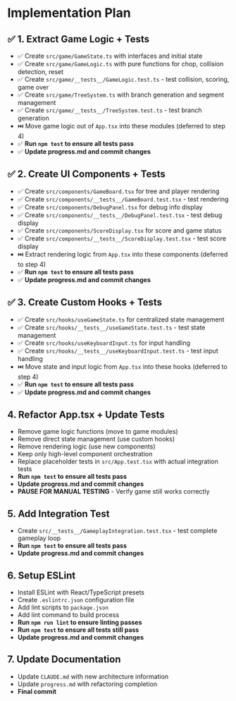 # Implementation Plan

## ✅ 1. Extract Game Logic + Tests
- ✅ Create `src/game/GameState.ts` with interfaces and initial state
- ✅ Create `src/game/GameLogic.ts` with pure functions for chop, collision detection, reset
- ✅ Create `src/game/__tests__/GameLogic.test.ts` - test collision, scoring, game over
- ✅ Create `src/game/TreeSystem.ts` with branch generation and segment management
- ✅ Create `src/game/__tests__/TreeSystem.test.ts` - test branch generation
- ⏭️ Move game logic out of `App.tsx` into these modules (deferred to step 4)
- ✅ **Run `npm test` to ensure all tests pass**
- ✅ **Update progress.md and commit changes**

## ✅ 2. Create UI Components + Tests
- ✅ Create `src/components/GameBoard.tsx` for tree and player rendering
- ✅ Create `src/components/__tests__/GameBoard.test.tsx` - test rendering
- ✅ Create `src/components/DebugPanel.tsx` for debug info display
- ✅ Create `src/components/__tests__/DebugPanel.test.tsx` - test debug display
- ✅ Create `src/components/ScoreDisplay.tsx` for score and game status
- ✅ Create `src/components/__tests__/ScoreDisplay.test.tsx` - test score display
- ⏭️ Extract rendering logic from `App.tsx` into these components (deferred to step 4)
- ✅ **Run `npm test` to ensure all tests pass**
- ✅ **Update progress.md and commit changes**

## ✅ 3. Create Custom Hooks + Tests
- ✅ Create `src/hooks/useGameState.ts` for centralized state management
- ✅ Create `src/hooks/__tests__/useGameState.test.ts` - test state management
- ✅ Create `src/hooks/useKeyboardInput.ts` for input handling
- ✅ Create `src/hooks/__tests__/useKeyboardInput.test.ts` - test input handling
- ⏭️ Move state and input logic from `App.tsx` into these hooks (deferred to step 4)
- ✅ **Run `npm test` to ensure all tests pass**
- ✅ **Update progress.md and commit changes**

## 4. Refactor App.tsx + Update Tests
- Remove game logic functions (move to game modules)
- Remove direct state management (use custom hooks)
- Remove rendering logic (use new components)
- Keep only high-level component orchestration
- Replace placeholder tests in `src/App.test.tsx` with actual integration tests
- **Run `npm test` to ensure all tests pass**
- **Update progress.md and commit changes**
- **PAUSE FOR MANUAL TESTING** - Verify game still works correctly

## 5. Add Integration Test
- Create `src/__tests__/GameplayIntegration.test.tsx` - test complete gameplay loop
- **Run `npm test` to ensure all tests pass**
- **Update progress.md and commit changes**

## 6. Setup ESLint
- Install ESLint with React/TypeScript presets
- Create `.eslintrc.json` configuration file
- Add lint scripts to `package.json`
- Add lint command to build process
- **Run `npm run lint` to ensure linting passes**
- **Run `npm test` to ensure all tests still pass**
- **Update progress.md and commit changes**

## 7. Update Documentation
- Update `CLAUDE.md` with new architecture information
- Update `progress.md` with refactoring completion
- **Final commit**